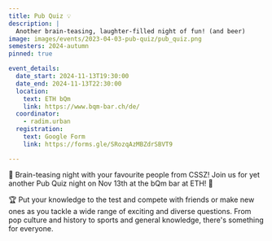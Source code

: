 ```yaml
---
title: Pub Quiz 💡
description: |
  Another brain-teasing, laughter-filled night of fun! (and beer)
image: images/events/2023-04-03-pub-quiz/pub_quiz.png
semesters: 2024-autumn
pinned: true

event_details:
  date_start: 2024-11-13T19:30:00
  date_end: 2024-11-13T22:30:00
  location:
    text: ETH bQm
    link: https://www.bqm-bar.ch/de/
  coordinator:
    - radim.urban
  registration:
    text: Google Form
    link: https://forms.gle/SRozqAzMBZdrSBVT9

---
```


🎉 Brain-teasing night with your favourite people from CSSZ! Join us for yet another Pub Quiz night on Nov 13th at the bQm bar at ETH! 🍻

🏆 Put your knowledge to the test and compete with friends or make new ones as you tackle a wide range of exciting and diverse questions. From pop culture and history to sports and general knowledge, there's something for everyone.
